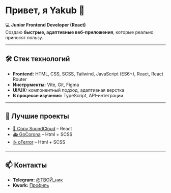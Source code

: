 # Привет, я Yakub 👋  

💻 **Junior Frontend Developer (React)**  
Создаю **быстрые, адаптивные веб-приложения**, которые реально приносят пользу.

---

## 🛠 Стек технологий
- **Frontend:** HTML, CSS, SCSS, Tailwind, JavaScript (ES6+), React, React Router  
- **Инструменты:** Vite, Git, Figma  
- **UI/UX:** компонентный подход, адаптивная верстка  
- **В процессе изучения:** TypeScript, API-интеграции  

---

## 🚀 Лучшие проекты
- [🎵 Copy SoundCloud](https://github.com/rexDeus92/Copy-SoundCloud) – React 
- [🚑 GoCorona](https://github.com/rexDeus92/GoCorona) – Html + SCSS 
- [☕ oFerror](https://github.com/rexDeus92/oFerror) – Html + SCSS
---

## 📫 Контакты
- **Telegram:** [@ТВОЙ_ник](https://t.me/ТВОЙ_ник)  
- **Kwork:** [Профиль](https://kwork.ru/)
